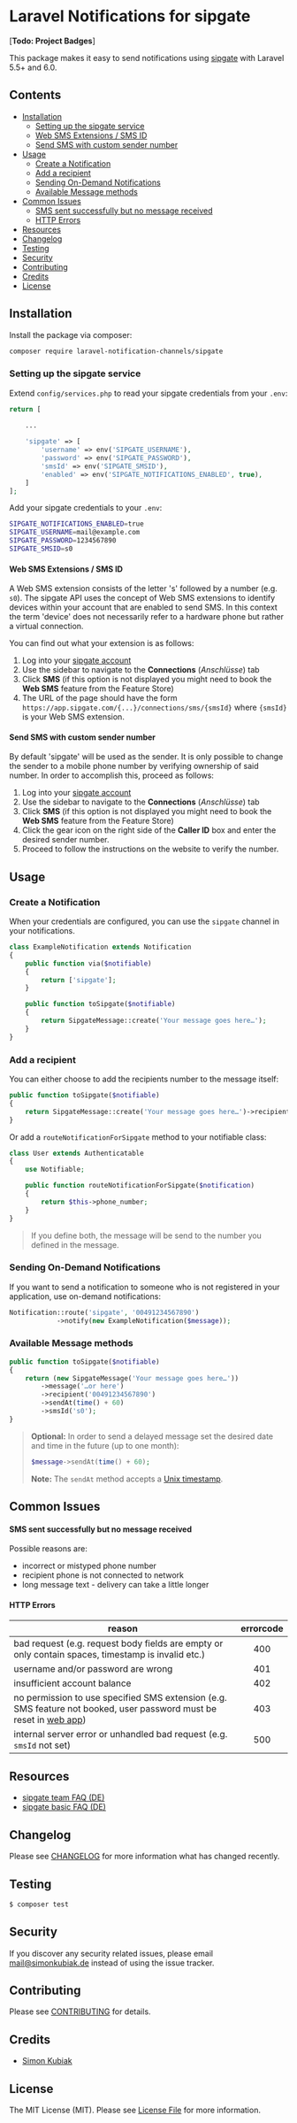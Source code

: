 # Laravel Notifications for sipgate

[**Todo: Project Badges**]

This package makes it easy to send notifications using [sipgate](https://sipgate.de) with Laravel 5.5+ and 6.0.

## Contents

- [Installation](#installation)
	- [Setting up the sipgate service](#setting-up-the-sipgate-service)
	- [Web SMS Extensions / SMS ID](#web-sms-extensions--sms-id)
	- [Send SMS with custom sender number](#send-sms-with-custom-sender-number)
- [Usage](#usage)
	- [Create a Notification](#create-a-notification)
	- [Add a recipient](#add-a-recipient)
	- [Sending On-Demand Notifications](#sending-on-demand-notifications)
	- [Available Message methods](#available-message-methods)
- [Common Issues](#common-issues)
    - [SMS sent successfully but no message received](#sms-sent-successfully-but-no-message-received)
    - [HTTP Errors](#http-errors)
- [Resources](#resources)
- [Changelog](#changelog)
- [Testing](#testing)
- [Security](#security)
- [Contributing](#contributing)
- [Credits](#credits)
- [License](#license)


## Installation

Install the package via composer:

```bash
composer require laravel-notification-channels/sipgate
```

### Setting up the sipgate service

Extend `config/services.php` to read your sipgate credentials from your `.env`:

```php
return [
   
    ...

    'sipgate' => [
        'username' => env('SIPGATE_USERNAME'),
        'password' => env('SIPGATE_PASSWORD'),
        'smsId' => env('SIPGATE_SMSID'),
        'enabled' => env('SIPGATE_NOTIFICATIONS_ENABLED', true),
    ]
];
```

Add your sipgate credentials to your `.env`:
```bash
SIPGATE_NOTIFICATIONS_ENABLED=true
SIPGATE_USERNAME=mail@example.com
SIPGATE_PASSWORD=1234567890
SIPGATE_SMSID=s0
```

#### Web SMS Extensions / SMS ID

A Web SMS extension consists of the letter 's' followed by a number (e.g. `s0`). The sipgate API uses the concept of Web SMS extensions to identify devices within your account that are enabled to send SMS. In this context the term 'device' does not necessarily refer to a hardware phone but rather a virtual connection.

You can find out what your extension is as follows:

1. Log into your [sipgate account](https://app.sipgate.com/connections/sms)
2. Use the sidebar to navigate to the **Connections** (_Anschlüsse_) tab
3. Click **SMS** (if this option is not displayed you might need to book the **Web SMS** feature from the Feature Store)
4. The URL of the page should have the form `https://app.sipgate.com/{...}/connections/sms/{smsId}` where `{smsId}` is your Web SMS extension.

#### Send SMS with custom sender number

By default 'sipgate' will be used as the sender. It is only possible to change the sender to a mobile phone number by verifying ownership of said number. In order to accomplish this, proceed as follows:

1. Log into your [sipgate account](https://app.sipgate.com/connections/sms)
2. Use the sidebar to navigate to the **Connections** (_Anschlüsse_) tab
3. Click **SMS** (if this option is not displayed you might need to book the **Web SMS** feature from the Feature Store)
4. Click the gear icon on the right side of the **Caller ID** box and enter the desired sender number.
5. Proceed to follow the instructions on the website to verify the number.


## Usage

### Create a Notification

When your credentials are configured, you can use the `sipgate` channel in your notifications.

```php
class ExampleNotification extends Notification
{
    public function via($notifiable)
    {
        return ['sipgate'];
    }

    public function toSipgate($notifiable)
    {
        return SipgateMessage::create('Your message goes here…');
    }
}
```

### Add a recipient

You can either choose to add the recipients number to the message itself:

```php
public function toSipgate($notifiable)
{
    return SipgateMessage::create('Your message goes here…')->recipient('00491234567890');
}
```

Or add a `routeNotificationForSipgate` method to your notifiable class:

```php
class User extends Authenticatable
{
    use Notifiable;

    public function routeNotificationForSipgate($notification)
    {
        return $this->phone_number;
    }
}
```

> If you define both, the message will be send to the number you defined in the message.

### Sending On-Demand Notifications

If you want to send a notification to someone who is not registered in your application, use on-demand notifications:

```php
Notification::route('sipgate', '00491234567890')
            ->notify(new ExampleNotification($message));
```

### Available Message methods
```php
public function toSipgate($notifiable)
{
    return (new SipgateMessage('Your message goes here…'))
        ->message('…or here')
        ->recipient('00491234567890')
        ->sendAt(time() + 60)
        ->smsId('s0');
}
```

> **Optional:**
> In order to send a delayed message set the desired date and time in the future (up to one month):
>
> ```php
> $message->sendAt(time() + 60);
> ```
> 
> **Note:** The `sendAt` method accepts a [Unix timestamp](https://www.unixtimestamp.com/).


## Common Issues

#### SMS sent successfully but no message received

Possible reasons are:

- incorrect or mistyped phone number
- recipient phone is not connected to network
- long message text - delivery can take a little longer

#### HTTP Errors

| reason                                                                                                                                              | errorcode |
| --------------------------------------------------------------------------------------------------------------------------------------------------- | :-------: |
| bad request (e.g. request body fields are empty or only contain spaces, timestamp is invalid etc.)                                                  |    400    |
| username and/or password are wrong                                                                                                                  |    401    |
| insufficient account balance                                                                                                                        |    402    |
| no permission to use specified SMS extension (e.g. SMS feature not booked, user password must be reset in [web app](https://app.sipgate.com/login)) |    403    |
| internal server error or unhandled bad request (e.g. `smsId` not set)                                                                               |    500    |

## Resources

- [sipgate team FAQ (DE)](https://teamhelp.sipgate.de/hc/de)
- [sipgate basic FAQ (DE)](https://basicsupport.sipgate.de/hc/de)

## Changelog

Please see [CHANGELOG](CHANGELOG.md) for more information what has changed recently.

## Testing

``` bash
$ composer test
```

## Security

If you discover any security related issues, please email mail@simonkubiak.de instead of using the issue tracker.

## Contributing

Please see [CONTRIBUTING](CONTRIBUTING.md) for details.

## Credits

- [Simon Kubiak](https://github.com/simonkub)

## License

The MIT License (MIT). Please see [License File](LICENSE.md) for more information.

